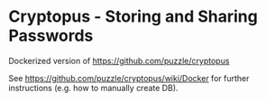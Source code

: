 # Cryptopus - Storing and Sharing Passwords
Dockerized version of https://github.com/puzzle/cryptopus

See https://github.com/puzzle/cryptopus/wiki/Docker for further instructions (e.g. how to manually create DB).
